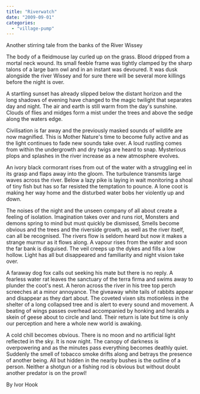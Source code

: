 ```yaml
---
title: "Riverwatch"
date: "2009-09-01"
categories: 
  - "village-pump"
---
```


Another stirring tale from the banks of the River Wissey

The body of a fleidmouse lay curled up on the grass. Blood dripped from a mortal neck wound. Its small feeble frame was tightly clamped by the sharp talons of a large barn owl and in an instant was devoured. It was dusk alongside the river Wissey and for sure there will be several more killings before the night is over.

A startling sunset has already slipped below the distant horizon and the long shadows of evening have changed to the magic twilight that separates day and night. The air and earth is still warm from the day's sunshine. Clouds of flies and midges form a mist under the trees and above the sedge along the waters edge.

Civilisation is far away and the previously masked sounds of wildlife are now magnified. This is Mother Nature's time to become fully active and as the light continues to fade new sounds take over. A loud rustling comes from within the undergrowth and dry twigs are heard to snap. Mysterious plops and splashes in the river increase as a new atmosphere evolves.

An ivory black cormorant rises from out of the water with a struggling eel in its grasp and flaps away into the gloom. The turbulence transmits large waves across the river. Below a lazy pike is laying in wait monitoring a shoal of tiny fish but has so far resisted the temptation to pounce. A lone coot is making her way home and the disturbed water bobs her violently up and down.

The noises of the night and the unseen company of all about create a feeling of isolation. Imagination takes over and runs riot, Monsters and demons spring to mind but must quickly be dismissed, Smells become obvious and the trees and the riverside growth, as well as the river itself, can all be recognised. The rivers flow is seldom heard but now it makes a strange murmur as it flows along. A vapour rises from the water and soon the far bank is disguised. The veil creeps up the dykes and fills a low hollow. Light has all but disappeared and familiarity and night vision take over.

A faraway dog fox calls out seeking his mate but there is no reply. A fearless water rat leaves the sanctuary of the terra firma and swims away to plunder the coot's nest. A heron across the river in his tree top perch screeches at a minor annoyance. The giveaway white tails of rabbits appear and disappear as they dart about. The coveted vixen sits motionless in the shelter of a long collapsed tree and is alert to every sound and movement. A beating of wings passes overhead accompanied by honking and heralds a skein of geese about to circle and land. Their return is late but time is only our perception and here a whole new world is awaking.

A cold chill becomes obvious. There is no moon and no artificial light reflected in the sky. It is now night. The canopy of darkness is overpowering and as the minutes pass everything becomes deathly quiet. Suddenly the smell of tobacco smoke drifts along and betrays the presence of another being. All but hidden in the nearby bushes is the outline of a person. Neither a shotgun or a fishing rod is obvious but without doubt another predator is on the prowl!

By Ivor Hook
